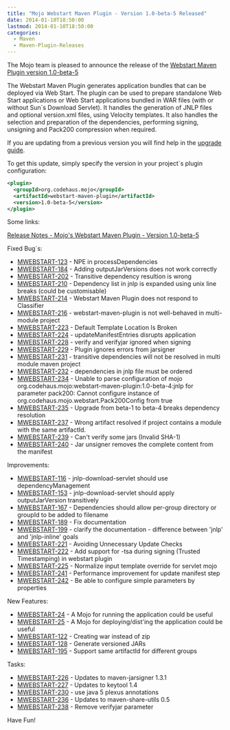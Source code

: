 ```yaml
---
title: "Mojo Webstart Maven Plugin - Version 1.0-beta-5 Released"
date: 2014-01-10T18:50:00
lastmod: 2014-01-10T18:50:00
categories:
  - Maven
  - Maven-Plugin-Releases
---
```

The Mojo team is pleased to announce the release of the [Webstart
Maven Plugin version 1.0-beta-5](http://mojo.codehaus.org/webstart/webstart-maven-plugin)

The Webstart Maven Plugin generates application bundles that can be
deployed via Web Start. The plugin can be used to prepare standalone
Web Start applications or Web Start applications bundled in WAR files
(with or without Sun´s Download Servlet). It handles the generation of
JNLP files and optional version.xml files, using Velocity templates. It
also handles the selection and preparation of the dependencies,
performing signing, unsigning and Pack200 compression when required.


If you are updating from a previous version you will find help in the 
[upgrade guide](http://mojo.codehaus.org/webstart/webstart-maven-plugin/upgrade.html).

<!-- more -->

To get this update, simply specify the version in your project´s
plugin configuration:


```xml
<plugin>
  <groupId>org.codehaus.mojo</groupId>
  <artifactId>webstart-maven-plugin</artifactId>
  <version>1.0-beta-5</version>
</plugin>
``` 


Some links:

[Release Notes - Mojo's Webstart Maven Plugin - Version 1.0-beta-5](http://jira.codehaus.org/secure/ReleaseNote.jspa?projectId=11362&version=19637)

Fixed Bug´s:

* [MWEBSTART-123](https://issues.apache.org/jira/browse/MWEBSTART-123) - NPE in processDependencies
* [MWEBSTART-184](https://issues.apache.org/jira/browse/MWEBSTART-184) - Adding outputJarVersions does not work correctly
* [MWEBSTART-202](https://issues.apache.org/jira/browse/MWEBSTART-202) - Transitive dependency resultion is wrong 
* [MWEBSTART-210](https://issues.apache.org/jira/browse/MWEBSTART-210) - Dependency list in jnlp is expanded using unix line breaks (could be customisable)
* [MWEBSTART-214](https://issues.apache.org/jira/browse/MWEBSTART-214) - Webstart Maven Plugin does not respond to Classifier
* [MWEBSTART-216](https://issues.apache.org/jira/browse/MWEBSTART-216) - webstart-maven-plugin is not well-behaved in multi-module project
* [MWEBSTART-223](https://issues.apache.org/jira/browse/MWEBSTART-223) - Default Template Location Is Broken
* [MWEBSTART-224](https://issues.apache.org/jira/browse/MWEBSTART-224) - updateManifestEntries disrupts application
* [MWEBSTART-228](https://issues.apache.org/jira/browse/MWEBSTART-228) - verify and verifyjar ignored when signing
* [MWEBSTART-229](https://issues.apache.org/jira/browse/MWEBSTART-229) - Plugin ignores errors from jarsigner
* [MWEBSTART-231](https://issues.apache.org/jira/browse/MWEBSTART-231) - transitive dependencies will not be resolved in multi module maven project
* [MWEBSTART-232](https://issues.apache.org/jira/browse/MWEBSTART-232) - dependencies in jnlp file must be ordered
* [MWEBSTART-234](https://issues.apache.org/jira/browse/MWEBSTART-234) - Unable to parse configuration of mojo org.codehaus.mojo:webstart-maven-plugin:1.0-beta-4:jnlp for parameter pack200: Cannot configure instance of org.codehaus.mojo.webstart.Pack200Config from true
* [MWEBSTART-235](https://issues.apache.org/jira/browse/MWEBSTART-235) - Upgrade from beta-1 to beta-4 breaks dependency resolution
* [MWEBSTART-237](https://issues.apache.org/jira/browse/MWEBSTART-237) - Wrong artifact resolved if project contains a module with the same artifactId.
* [MWEBSTART-239](https://issues.apache.org/jira/browse/MWEBSTART-239) - Can't verify some jars (Invalid SHA-1)
* [MWEBSTART-240](https://issues.apache.org/jira/browse/MWEBSTART-240) - Jar unsigner removes the complete content from the manifest

Improvements:

* [MWEBSTART-116](https://issues.apache.org/jira/browse/MWEBSTART-116) - jnlp-download-servlet should use dependencyManagement
* [MWEBSTART-153](https://issues.apache.org/jira/browse/MWEBSTART-153) - jnlp-download-servlet should apply outputJarVersion transitively
* [MWEBSTART-167](https://issues.apache.org/jira/browse/MWEBSTART-167) - Dependencies should allow per-group directory or groupId to be added to filename
* [MWEBSTART-189](https://issues.apache.org/jira/browse/MWEBSTART-189) - Fix documentation
* [MWEBSTART-199](https://issues.apache.org/jira/browse/MWEBSTART-199) - clarify the documentation - difference between 'jnlp' and 'jnlp-inline' goals
* [MWEBSTART-221](https://issues.apache.org/jira/browse/MWEBSTART-221) - Avoiding Unnecessary Update Checks
* [MWEBSTART-222](https://issues.apache.org/jira/browse/MWEBSTART-222) - Add support for  -tsa during signing (Trusted Timestamping) in webstart plugin
* [MWEBSTART-225](https://issues.apache.org/jira/browse/MWEBSTART-225) - Normalize input template override for servlet mojo
* [MWEBSTART-241](https://issues.apache.org/jira/browse/MWEBSTART-241) - Performance improvement for update manifest step
* [MWEBSTART-242](https://issues.apache.org/jira/browse/MWEBSTART-242) - Be able to configure simple parameters by properties

New Features:

* [MWEBSTART-24](https://issues.apache.org/jira/browse/MWEBSTART-24) - A Mojo for running the application could be useful
* [MWEBSTART-25](https://issues.apache.org/jira/browse/MWEBSTART-25) - A Mojo for deploying/dist'ing the application could be useful
* [MWEBSTART-122](https://issues.apache.org/jira/browse/MWEBSTART-122) - Creating war instead of zip
* [MWEBSTART-128](https://issues.apache.org/jira/browse/MWEBSTART-128) - Generate versioned JARs 
* [MWEBSTART-195](https://issues.apache.org/jira/browse/MWEBSTART-195) - Support same artifactId for different groups

Tasks:

* [MWEBSTART-226](https://issues.apache.org/jira/browse/MWEBSTART-226) - Updates to maven-jarsigner 1.3.1
* [MWEBSTART-227](https://issues.apache.org/jira/browse/MWEBSTART-227) - Updates to keytool 1.4
* [MWEBSTART-230](https://issues.apache.org/jira/browse/MWEBSTART-230) - use java 5 plexus annotations
* [MWEBSTART-236](https://issues.apache.org/jira/browse/MWEBSTART-236) - Updates to maven-share-utils 0.5
* [MWEBSTART-238](https://issues.apache.org/jira/browse/MWEBSTART-238) - Remove verifyjar parameter


Have Fun!
